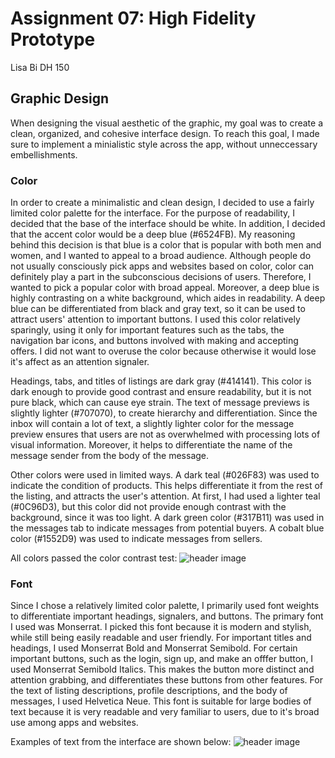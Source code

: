 # Assignment 07: High Fidelity Prototype

Lisa Bi 
DH 150

## Graphic Design
When designing the visual aesthetic of the graphic, my goal was to create a clean, organized, and cohesive interface design. To reach this goal, I made sure to implement a minialistic style across the app, without unneccessary embellishments. 

### Color
In order to create a minimalistic and clean design, I decided to use a fairly limited color palette for the interface. For the purpose of readability, I decided that the base of the interface should be white. In addition, I decided that the accent color would be a deep blue (#6524FB). My reasoning behind this decision is that blue is a color that is popular with both men and women, and I wanted to appeal to a broad audience. Although people do not usually consciously pick apps and websites based on color, color can definitely play a part in the subconscious decisions of users. Therefore, I wanted to pick a popular color with broad appeal. Moreover, a deep blue is highly contrasting on a white background, which aides in readability. A deep blue can be differentiated from black and gray text, so it can be used to attract users' attention to important buttons. I used this color relatively sparingly, using it only for important features such as the tabs, the navigation bar icons, and buttons involved with making and accepting offers. I did not want to overuse the color because otherwise it would lose it's affect as an attention signaler. 

Headings, tabs, and titles of listings are dark gray (#414141). This color is dark enough to provide good contrast and ensure readability, but it is not pure black, which can cause eye strain. The text of message previews is slightly lighter (#707070), to create hierarchy and differentiation. Since the inbox will contain a lot of text, a slightly lighter color for the message preview ensures that users are not as overwhelmed with processing lots of visual information. Moreover, it helps to differentiate the name of the message sender from the body of the message. 

Other colors were used in limited ways. A dark teal (#026F83) was used to indicate the condition of products. This helps differentiate it from the rest of the listing, and attracts the user's attention. At first, I had used a lighter teal (#0C96D3), but this color did not provide enough contrast with the background, since it was too light. A dark green color (#317B11) was used in the messages tab to indicate messages from potential buyers. A cobalt blue color (#1552D9) was used to indicate messages from sellers.

All colors passed the color contrast test:
![header image](https://github.com/lisabi-ux/Heuristic-Evaluation/blob/main/contrasttest.png)

### Font 

Since I chose a relatively limited color palette, I primarily used font weights to differentiate important headings, signalers, and buttons. The primary font I used was Monserrat. I picked this font because it is modern and stylish, while still being easily readable and user friendly. For important titles and headings, I used Monserrat Bold and Monserrat Semibold. For certain important buttons, such as the login, sign up, and make an offfer button, I used Monserrat Semibold Italics. This makes the button more distinct and attention grabbing, and differentiates these buttons from other features. For the text of listing descriptions, profile descriptions, and the body of messages, I used Helvetica Neue. This font is suitable for large bodies of text because it is very readable and very familiar to users, due to it's broad use among apps and websites. 

Examples of text from the interface are shown below:
![header image](https://github.com/lisabi-ux/Heuristic-Evaluation/blob/main/fontsamples.png)
